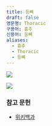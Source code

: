 ```yaml
---
title: 등뼈
draft: false
영문명: Thoracic
구용어: 흉추
신용어: 등뼈
aliases:
  - 흉추
  - Thoracic
  - 등뼈
---
```


![](https://www.researchgate.net/publication/323804926/figure/fig2/AS:631599372697629@1527596433780/Illustration-of-thoracic-vertebrae-showing-vertebral-body-pedicles-facets-transverse.png)

![](https://i.ytimg.com/vi/zisulHu24ss/sddefault.jpg)

### 참고 문헌

- [위키백과](https://en.wikipedia.org/wiki/Thoracic_vertebrae)